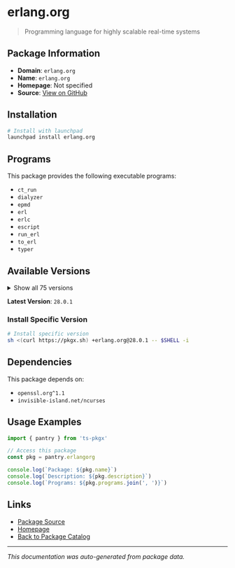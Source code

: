 # erlang.org

> Programming language for highly scalable real-time systems

## Package Information

- **Domain**: `erlang.org`
- **Name**: `erlang.org`
- **Homepage**: Not specified
- **Source**: [View on GitHub](https://github.com/pkgxdev/pantry/tree/main/projects/erlang.org/package.yml)

## Installation

```bash
# Install with launchpad
launchpad install erlang.org
```

## Programs

This package provides the following executable programs:

- `ct_run`
- `dialyzer`
- `epmd`
- `erl`
- `erlc`
- `escript`
- `run_erl`
- `to_erl`
- `typer`

## Available Versions

<details>
<summary>Show all 75 versions</summary>

- `28.0.1`, `28.0.0`, `27.3.4.1`, `27.3.4`, `27.3.3`
- `27.3.2`, `27.3.1`, `27.3.0`, `27.2.4`, `27.2.3`
- `27.2.2`, `27.2.1`, `27.2.0`, `27.1.3`, `27.1.2`
- `27.1.1`, `27.1.0`, `27.0.1`, `27.0.0`, `26.2.5.9`
- `26.2.5.8`, `26.2.5.7`, `26.2.5.6`, `26.2.5.5`, `26.2.5.4`
- `26.2.5.3`, `26.2.5.2`, `26.2.5.13`, `26.2.5.12`, `26.2.5.11`
- `26.2.5.10`, `26.2.5.1`, `26.2.5`, `26.2.4`, `26.2.2`
- `26.2.1`, `26.2.0`, `26.1.2`, `26.1.1`, `26.1.0`
- `26.0.2`, `26.0.1`, `26.0.0`, `25.3.2.9`, `25.3.2.8`
- `25.3.2.7`, `25.3.2.6`, `25.3.2.5`, `25.3.2.4`, `25.3.2.3`
- `25.3.2.21`, `25.3.2.20`, `25.3.2.2`, `25.3.2.19`, `25.3.2.18`
- `25.3.2.17`, `25.3.2.16`, `25.3.2.15`, `25.3.2.14`, `25.3.2.13`
- `25.3.2.12`, `25.3.2.11`, `25.3.2.10`, `25.3.2.1`, `25.3.2`
- `25.3.1`, `25.3.0`, `25.2.2`, `24.3.4.17`, `24.3.4.16`
- `24.3.4.15`, `24.3.4.14`, `24.3.4.13`, `24.3.4.12`, `24.3.4.11`

</details>

**Latest Version**: `28.0.1`

### Install Specific Version

```bash
# Install specific version
sh <(curl https://pkgx.sh) +erlang.org@28.0.1 -- $SHELL -i
```

## Dependencies

This package depends on:

- `openssl.org^1.1`
- `invisible-island.net/ncurses`

## Usage Examples

```typescript
import { pantry } from 'ts-pkgx'

// Access this package
const pkg = pantry.erlangorg

console.log(`Package: ${pkg.name}`)
console.log(`Description: ${pkg.description}`)
console.log(`Programs: ${pkg.programs.join(', ')}`)
```

## Links

- [Package Source](https://github.com/pkgxdev/pantry/tree/main/projects/erlang.org/package.yml)
- [Homepage](#)
- [Back to Package Catalog](../package-catalog.md)

---

*This documentation was auto-generated from package data.*
